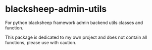 # blacksheep-admin-utils

For python blacksheep framework admin backend utils classes and function.

This package is dedicated to my own project and does not contain all functions, please use with caution.
